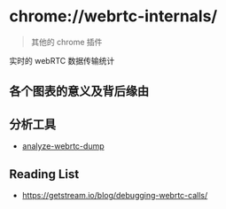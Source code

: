 # chrome://webrtc-internals/

> 其他的 chrome 插件

实时的 webRTC 数据传输统计

## 各个图表的意义及背后缘由

## 分析工具

- [analyze-webrtc-dump](https://testrtc.com/docs/analyze-webrtc-dump/)

## Reading List

- https://getstream.io/blog/debugging-webrtc-calls/
